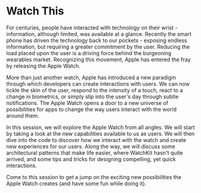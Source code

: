 Watch This
=====================

For centuries, people have interacted with technology on their wrist - information, although limited, was available at a glance. Recently the smart phone has driven the technology back to our pockets - exposing endless information, but requiring a greater commitment by the user. Reducing the load placed upon the user is a driving force behind the burgeoning wearables market. Recognizing this movement, Apple has entered the fray by releasing the Apple Watch.

More than just another watch, Apple has introduced a new paradigm through which developers can create interactions with users. We can now tickle the skin of the user, respond to the intensity of a touch, react to a change in biometrics, or simply slip into the user's day through subtle notifications. The Apple Watch opens a door to a new universe of possibilities for apps to change the way users interact with the world around them. 

In this session, we will explore the Apple Watch from all angles. We will start by taking a look at the new capabilities available to us as users. We will then dive into the code to discover how we interact with the watch and create new experiences for our users. Along the way, we will discuss some architectural patterns that make life easier, where WatchKit hasn't quite arrived, and some tips and tricks for designing compelling, yet quick interactions.

Come to this session to get a jump on the exciting new possibilities the Apple Watch creates (and have some fun while doing it).